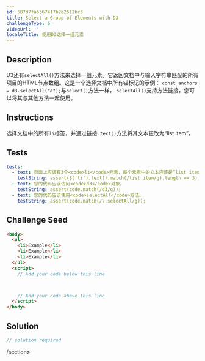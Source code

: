 ```yaml
---
id: 587d7fa6367417b2b2512bc3
title: Select a Group of Elements with D3
challengeType: 6
videoUrl: ''
localeTitle: 使用D3选择一组元素
---
```


## Description
<section id="description"> D3还有<code>selectAll()</code>方法来选择一组元素。它返回文档中与输入字符串匹配的所有项目的HTML节点数组。这是一个选择文档中所有锚标记的示例： <code>const anchors = d3.selectAll(&quot;a&quot;);</code>与<code>select()</code>方法一样， <code>selectAll()</code>支持方法链接，您可以将其与其他方法一起使用。 </section>

## Instructions
<section id="instructions">选择文档中的所有<code>li</code>标签，并通过链接<code>.text()</code>方法将其文本更改为“list item”。 </section>

## Tests
<section id='tests'>

```yml
tests:
  - text: 页面上应该有3个<code>li</code>元素，每个元素中的文本应该是“list item”。大写和间距应完全匹配。
    testString: assert($('li').text().match(/list item/g).length == 3);
  - text: 您的代码应该访问<code>d3</code>对象。
    testString: assert(code.match(/d3/g));
  - text: 您的代码应该使用<code>selectAll</code>方法。
    testString: assert(code.match(/\.selectAll/g));

```

</section>

## Challenge Seed
<section id='challengeSeed'>

<div id='html-seed'>

```html
<body>
  <ul>
    <li>Example</li>
    <li>Example</li>
    <li>Example</li>
  </ul>
  <script>
    // Add your code below this line



    // Add your code above this line
  </script>
</body>

```

</div>



</section>

## Solution
<section id='solution'>

```js
// solution required
```

/section>
